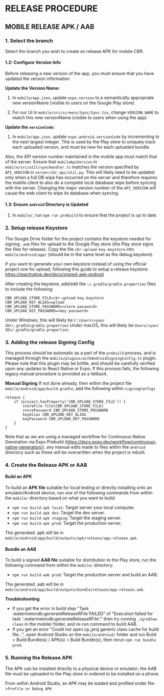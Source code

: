 # RELEASE PROCEDURE

## MOBILE RELEASE APK / AAB

### 1. Select the branch

Select the branch you wish to create an release APK for mobile CBR.

#### 1.2: Configure Version Info

Before releasing a new version of the app, you must ensure that you have updated the version information

**Update the Version Name:**
1. In `mobile/app.json`, update `expo.version` to a semantically appropriate new versionName (visible to users on the Google Play store)
<!-- TODOSD: automate this flow -->
2. For our UI in `mobile/src/screens/Sync/Sync.tsx`, change `VERSION_NAME` to match this new versionName (visible to users when using the app)

**Update the `versionCode`:**
1. In `mobile/app.json`, update `expo.android.versionCode` by incrementing to the next largest integer. This is used by the Play store to uniquely track each uploaded version, and must be new for each uploaded bundle.

Also, the API version number maintained in the mobile app must match that of the server. Ensure that `mobileApiVersion` in `mobile/src/util/syncHandler.ts` matches the version specified by `API_VERSION` in `server/cbr_api/util.py`. This will likely need to be updated only when a full DB wipe has occurred on the server and therefore requires the mobile client to also do a complete local database wipe before syncing with the server. Changing the major version number of the `API_VERSION` will cause the web client to wipe its database when syncing.

#### 1.3: Ensure `android` Directory is Updated
1. In `mobile/`, run `npm run prebuild` to ensure that the project is up to date.

### 2. Setup release Keystore

The Google Drive folder for the project contains the keystore needed for signing `.aab` files for upload to the Google Play store (the Play store signs the files for release). Copy the file `cbr-upload-key.keystore` into `mobile/android/app/` (should be in the same level as the debug.keystore).

If you want to generate your own keystore instead of using the official project one for upload, following this guide to setup a release keystore: https://reactnative.dev/docs/signed-apk-android

After creating the keystore, add/edit the `~/.gradle/gradle.properties` files to include the following:

```
CBR_UPLOAD_STORE_FILE=cbr-upload-key.keystore
CBR_UPLOAD_KEY_ALIAS=upload
CBR_UPLOAD_STORE_PASSWORD=<store password>
CBR_UPLOAD_KEY_PASSWORD=<key password>
```

Under Windows, this will likely be `C:\Users\<your ID>\.gradle\gradle.properties`
Under macOS, this will likely be `Users/<your ID>/.gradle/gradle.properties`

### 3. Adding the release Signing Config

This process should be automatic as a part of the `prebuild` process, and is managed through the `mobile/plugins/withAndroidSigningConfig.ts` plugin.  Please note that this plugin may be brittle, and should be carefully verified upon any updates to React Native or Expo.  If this process fails, the following legacy manual procedure is provided as a fallback.

**Manual Signing**
If not done already, then within the project file `mobile/android/app/build.gradle`, add the following within `signingConfigs`

```
release {
    if (project.hasProperty('CBR_UPLOAD_STORE_FILE')) {
        storeFile file(CBR_UPLOAD_STORE_FILE)
        storePassword CBR_UPLOAD_STORE_PASSWORD
        keyAlias CBR_UPLOAD_KEY_ALIAS
        keyPassword CBR_UPLOAD_KEY_PASSWORD
    }
}
```

Note that as we are using a managed workflow for Continuous Native Generation via Expo Prebuild (https://docs.expo.dev/workflow/continuous-native-generation/), any manual edits made to files within the `android` directory such as these will be overwritten when the project is rebuilt.

### 4. Create the Release APK or AAB

#### Build an APK

To build an **APK file** suitable for local testing or directly installing onto an emulator/Android device, run _one_ of the following commands from within the `mobile/` directory based on what you want to build:
- `npm run build-apk local`: Target server your local computer.
- `npm run build-apk dev`: Target the dev server.
- `npm run build-apk staging`: Target the staging server.
- `npm run build-apk prod`: Target the production server.

The generated .apk will be in `mobile/android/app/build/outputs/apk/release/app-release.apk`.

#### Bundle an AAB
To build a signed **AAB file** suitable for distribution to the Play store, run the following command from within the `mobile/` directory:
- `npm run build-aab prod`: Target the production server and build an AAB.

The generated .aab will be in `mobile/android/app/build/outputs/bundle/release/app-release.aab`.

**Troubleshooting**

- If you get the error in build step "Task :watermelondb:generateReleaseRFile FAILED" of "Execution failed for task ':watermelondb:generateReleaseRFile'." then try running `./gradlew clean` in the mobile/ folder, and re-run command to build AAB.
- If you get an error "Could not open cp_proj generic class cache for build file...", open Android Studio on the `mobile/android/` folder and run Build > Build Bundle(s) / APK(s) > Build Bundle(s), then rerun `npm run bundle prod`.

### 5. Running the Release APK

The APK can be installed directly to a physical device or emulator; the AAB file must be uploaded to the Play store in ordered to be installed on a phone.

From within Android Studio, an APK may be loaded and profiled under file->`Profile or Debug APK`

<!-- TODOSD: verify, update -->
<!-- Alternatively, you can use the command `react-native run-android --variant=release` in the `mobile/` directory and launch an emulator. You may need to uninstall any debug versions previously installed in the emulator to be able to install the release because the signing key will have changed. -->
